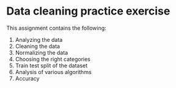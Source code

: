 # Data cleaning practice exercise
This assignment contains the following:
1) Analyzing the data
2) Cleaning the data 
3) Normalizing the data
4) Choosing the right categories
5) Train test split of the dataset
6) Analysis of various algorithms
7) Accuracy